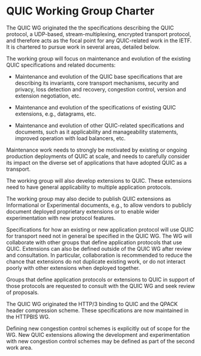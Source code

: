 # QUIC Working Group Charter

The QUIC WG originated the the specifications describing the QUIC
protocol, a UDP-based, stream-multiplexing, encrypted transport
protocol, and therefore acts as the focal point for any QUIC-related
work in the IETF. It is chartered to pursue work in several areas,
detailed below.

The working group will focus on maintenance and evolution of the
existing QUIC specifications and related documents:

- Maintenance and evolution of the QUIC base specifications that are
  describing its invariants, core transport mechanisms, security and
  privacy, loss detection and recovery, congestion control, version and
  extension negotiation, etc.

- Maintenance and evolution of the specifications of existing QUIC
  extensions, e.g., datagrams, etc.

- Maintenance and evolution of other QUIC-related specifications and
  documents, such as it applicability and manageability statements,
  improved operation with load balancers, etc.

Maintenance work needs to strongly be motivated by existing or ongoing
production deployments of QUIC at scale, and needs to carefully consider
its impact on the diverse set of applications that have adopted QUIC as
a transport.

The working group will also develop extensions to QUIC.  These
extensions need to have general applicability to multiple application
protocols.

The working group may also decide to publish QUIC extensions as
Informational or Experimental documents, e.g., to allow vendors to
publicly document deployed proprietary extensions or to enable wider
experimentation with new protocol features.

Specifications for how an existing or new application protocol will use
QUIC for transport need not in general be specified in the QUIC WG. The
WG will collaborate with other groups that define application protocols
that use QUIC. Extensions can also be defined outside of the QUIC WG
after review and consultation. In particular, collaboration is
recommended to reduce the chance that extensions do not duplicate
existing work, or do not interact poorly with other extensions when
deployed together.

Groups that define application protocols or extensions to QUIC in
support of those protocols are requested to consult with the QUIC WG and
seek review of proposals.

The QUIC WG originated the HTTP/3 binding to QUIC and the QPACK header
compression scheme. These specifications are now maintained in the
HTTPBIS WG.

Defining new congestion control schemes is explicitly out of scope for
the WG. New QUIC extensions allowing the development and
experimentation with new congestion control schemes may be defined as
part of the second work area.
